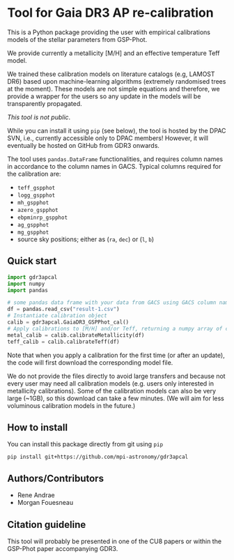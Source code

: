 # Tool for Gaia DR3 AP re-calibration

This is a Python package providing the user with empirical
calibrations models of the stellar parameters from GSP-Phot.

We provide currently a metallicity [M/H] and an effective temperature Teff model.

We trained these calibration models on literature catalogs (e.g, LAMOST DR6)
based upon machine-learning algorithms (extremely randomised trees at the moment).
These models are not simple equations and therefore, we provide a wrapper for
the users so any update in the models will be transparently propagated.

*This tool is not public*. 

While you can install it using `pip` (see below), the tool is hosted by the DPAC
SVN, i.e., currently accessible only to DPAC members! However, it will
eventually be hosted on GitHub from GDR3 onwards.

The tool uses `pandas.DataFrame` functionalities, and requires column names in
accordance to the column names in GACS. Typical columns required for the
calibration are:

* `teff_gspphot`
* `logg_gspphot`
* `mh_gspphot`
* `azero_gspphot`
* `ebpminrp_gspphot`
* `ag_gspphot`
* `mg_gspphot`
* source sky positions; either as (`ra`, `dec`) or (`l`, `b`)


## Quick start

```python 
import gdr3apcal
import numpy
import pandas

# some pandas data frame with your data from GACS using GACS column names
df = pandas.read_csv("result-1.csv")  
# Instantiate calibration object
calib = gdr3apcal.GaiaDR3_GSPPhot_cal()
# Apply calibrations to [M/H] and/or Teff, returning a numpy array of calibrated values.
metal_calib = calib.calibrateMetallicity(df)
teff_calib = calib.calibrateTeff(df)
```

Note that when you apply a calibration for the first time (or after an update),
the code will first download the corresponding model file. 

We do not provide the files directly to avoid large transfers and because not
every user may need all calibration models (e.g. users only interested in
metallicity calibrations). Some of the calibration models can also be very large
(~1GB), so this download can take a few minutes. (We will aim for less
voluminous calibration models in the future.)


## How to install 

You can install this package directly from git using `pip`

```
pip install git+https://github.com/mpi-astronomy/gdr3apcal
```

## Authors/Contributors
* Rene Andrae
* Morgan Fouesneau

## Citation guideline
 
This tool will probably be presented in one of the CU8 papers or within the GSP-Phot paper accompanying GDR3.

